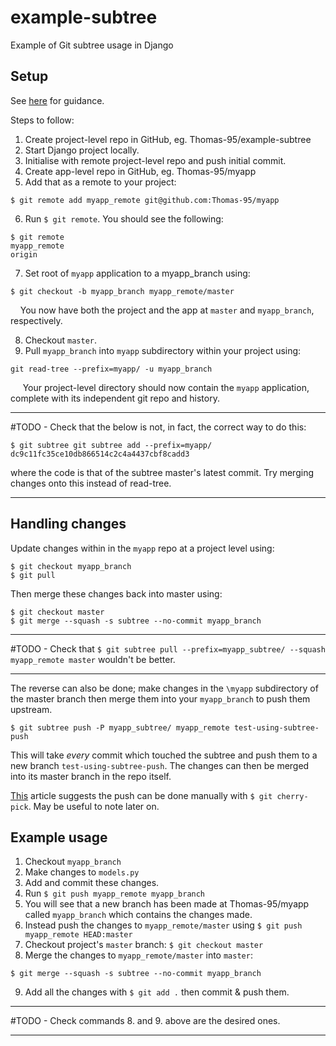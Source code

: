 # example-subtree
Example of Git subtree usage in Django

## Setup

See [here](https://git-scm.com/book/en/v1/Git-Tools-Subtree-Merging) for guidance.

Steps to follow:

1. Create project-level repo in GitHub, eg. Thomas-95/example-subtree
2. Start Django project locally. 
3. Initialise with remote project-level repo and push initial commit.
4. Create app-level repo in GitHub, eg. Thomas-95/myapp
5. Add that as a remote to your project:

```
$ git remote add myapp_remote git@github.com:Thomas-95/myapp
```

6. Run `$ git remote`. You should see the following:

```
$ git remote
myapp_remote
origin
```

7. Set root of `myapp` application to a myapp_branch using:

```
$ git checkout -b myapp_branch myapp_remote/master
```

&nbsp;&nbsp;&nbsp;&nbsp;You now have both the project and the app at `master` and `myapp_branch`, respectively.

8. Checkout `master`.
9. Pull `myapp_branch` into `myapp` subdirectory within your project using:

```
git read-tree --prefix=myapp/ -u myapp_branch
```

&nbsp;&nbsp;&nbsp;&nbsp; Your project-level directory should now contain the `myapp` application, complete with its independent git repo and history.

___

#TODO - Check that the below is not, in fact, the correct way to do this:

`$ git subtree git subtree add --prefix=myapp/ dc9c11fc35ce10db866514c2c4a4437cbf8cadd3`

where the code is that of the subtree master's latest commit. Try merging changes onto this instead of read-tree.
___


## Handling changes

Update changes within in the `myapp` repo at a project level using:

```
$ git checkout myapp_branch
$ git pull
```

Then merge these changes back into master using:

```
$ git checkout master
$ git merge --squash -s subtree --no-commit myapp_branch
```

___
#TODO - Check that `$ git subtree pull --prefix=myapp_subtree/ --squash myapp_remote master` wouldn't be better.
___

The reverse can also be done; make changes in the `\myapp` subdirectory of the master branch then merge them into your `myapp_branch` to push them upstream.

```
$ git subtree push -P myapp_subtree/ myapp_remote test-using-subtree-push
```

This will take *every* commit which touched the subtree and push them to a new branch `test-using-subtree-push`. The changes can then be merged into its master branch in the repo itself.

[This](https://medium.com/@porteneuve/mastering-git-subtrees-943d29a798ec) article suggests the push can be done manually with `$ git cherry-pick`. May be useful to note later on.




## Example usage

1. Checkout `myapp_branch`
2. Make changes to `models.py`
3. Add and commit these changes.
4. Run `$ git push myapp_remote myapp_branch`
5. You will see that a new branch has been made at Thomas-95/myapp called `myapp_branch` which contains the changes made.
6. Instead push the changes to `myapp_remote/master` using `$ git push myapp_remote HEAD:master`
7. Checkout project's `master` branch: `$ git checkout master`
8. Merge the changes to `myapp_remote/master` into `master`:

```
$ git merge --squash -s subtree --no-commit myapp_branch
```
9. Add all the changes with `$ git add .` then commit & push them.

___

#TODO - Check commands 8. and 9. above are the desired ones.
___
